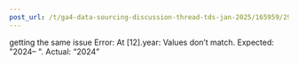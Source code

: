 ```yaml
---
post_url: /t/ga4-data-sourcing-discussion-thread-tds-jan-2025/165959/295
---
```

getting the same issue Error: At [12].year: Values don’t match. Expected: "2024– ". Actual: “2024”